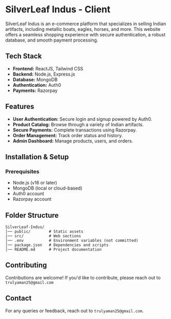 # SilverLeaf Indus - Client

SilverLeaf Indus is an e-commerce platform that specializes in selling Indian artifacts, including metallic boats, eagles, horses, and more. This website offers a seamless shopping experience with secure authentication, a robust database, and smooth payment processing.

## Tech Stack

- **Frontend:** ReactJS, Tailwind CSS
- **Backend:** Node.js, Express.js
- **Database:** MongoDB
- **Authentication:** Auth0
- **Payments:** Razorpay

## Features

- **User Authentication:** Secure login and signup powered by Auth0.
- **Product Catalog:** Browse through a variety of Indian artifacts.
- **Secure Payments:** Complete transactions using Razorpay.
- **Order Management:** Track order status and history.
- **Admin Dashboard:** Manage products, users, and orders.

## Installation & Setup

### Prerequisites

- Node.js (v16 or later)
- MongoDB (local or cloud-based)
- Auth0 account
- Razorpay account

## Folder Structure

```
SilverLeaf-Indus/
│── public/        # Static assets
|── src/           # Web sections
│── .env           # Environment variables (not committed)
│── package.json   # Dependencies and scripts
│── README.md      # Project documentation
```

## Contributing

Contributions are welcome! If you'd like to contribute, please reach out to `trulyaman25@gmail.com`

## Contact

For any queries or feedback, reach out to `trulyaman25@gmail.com`.